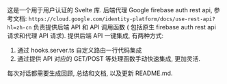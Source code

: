这是一个用于用户认证的 Svelte 库.
后端代理 Google firebase auth rest api, 参考文档: `https://cloud.google.com/identity-platform/docs/use-rest-api?hl=zh-cn`
负责提供后端 API 和 API 调用函数 ( 包括原生 firebase auth rest api 请求和代理 API 请求).
提供后端 API 一键集成, 有两种方式:
1) 通过 hooks.server.ts 自定义路由一行代码集成
2) 通过提供 API 对应的 GET/POST 等处理函数手动快速集成, 更加灵活.

每次对话都需要生成回顾, 总结和文档, 以及更新 README.md.